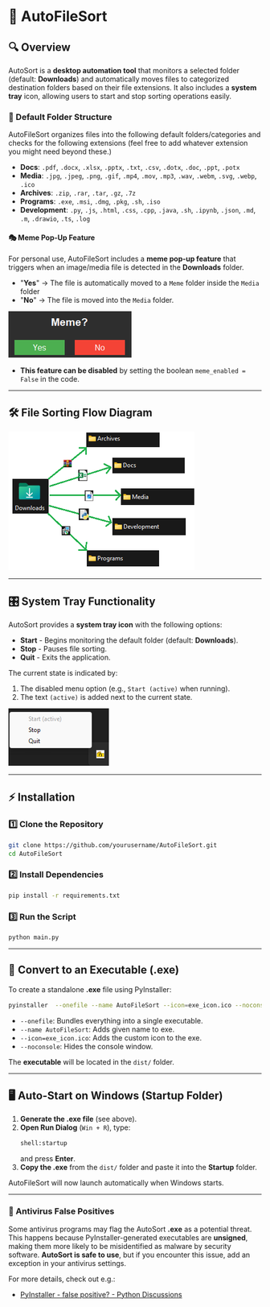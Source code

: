 # 📂 AutoFileSort

## 🔍 Overview
AutoSort is a **desktop automation tool** that monitors a selected folder (default: **Downloads**) and automatically moves files to categorized destination folders based on their file extensions. 
It also includes a **system tray** icon, allowing users to start and stop sorting operations easily.

### 📁 Default Folder Structure
AutoFileSort organizes files into the following default folders/categories and checks for the following extensions (feel free to add whatever extension you might need beyond these.)

- **Docs**: `.pdf`, `.docx`, `.xlsx`, `.pptx`, `.txt`, `.csv`, `.dotx`, `.doc`, `.ppt`, `.potx`
- **Media**: `.jpg`, `.jpeg`, `.png`, `.gif`, `.mp4`, `.mov`, `.mp3`, `.wav`, `.webm`, `.svg`, `.webp`, `.ico`
- **Archives**: `.zip`, `.rar`, `.tar`, `.gz`, `.7z`
- **Programs**: `.exe`, `.msi`, `.dmg`, `.pkg`, `.sh`, `.iso`
- **Development**: `.py`, `.js`, `.html`, `.css`, `.cpp`, `.java`, `.sh`, `.ipynb`, `.json`, `.md`, `.m`, `.drawio`, `.ts`, `.log`

#### 🎭 Meme Pop-Up Feature
For personal use, AutoFileSort includes a **meme pop-up feature** that triggers when an image/media file is detected in the **Downloads** folder. 
- "**Yes**" → The file is automatically moved to a `Meme` folder inside the `Media` folder
- "**No**"  → The file is moved into the `Media` folder.

![Meme Pop-Up](images/meme_pop_up.png)

- **This feature can be disabled** by setting the boolean `meme_enabled = False` in the code.
---

## 🛠 File Sorting Flow Diagram
![File Sorting Flow](images/flow_chart_auto_sorter.png)

---

## 🎛 System Tray Functionality
AutoSort provides a **system tray icon** with the following options:
- **Start** - Begins monitoring the default folder (default: **Downloads**).
- **Stop** - Pauses file sorting.
- **Quit** - Exits the application.

The current state is indicated by:
1. The disabled menu option (e.g., `Start (active)` when running).
2. The text `(active)` is added next to the current state.

![System Tray](images/system_tray_auto.png)

---

## ⚡ Installation

### **1️⃣ Clone the Repository**
```sh
git clone https://github.com/yourusername/AutoFileSort.git
cd AutoFileSort
```

### **2️⃣ Install Dependencies**
```sh
pip install -r requirements.txt
```

### **3️⃣ Run the Script**
```sh
python main.py
```

---

## 🔧 Convert to an Executable (.exe)

To create a standalone **.exe** file using PyInstaller:

```sh
pyinstaller  --onefile --name AutoFileSort --icon=exe_icon.ico --noconsole main.py
```
- `--onefile`: Bundles everything into a single executable.
- `--name AutoFileSort`: Adds given name to exe.
- `--icon=exe_icon.ico`: Adds the custom icon to the exe.
- `--noconsole`: Hides the console window.

The **executable** will be located in the `dist/` folder.

---

## 🖥️ Auto-Start on Windows (Startup Folder)

1. **Generate the .exe file** (see above).
2. **Open Run Dialog** (`Win + R`), type:
   ```sh
   shell:startup
   ```
   and press **Enter**.
3. **Copy the .exe** from the `dist/` folder and paste it into the **Startup** folder.

AutoFileSort will now launch automatically when Windows starts.

---

### 🚨 Antivirus False Positives  
Some antivirus programs may flag the AutoSort **.exe** as a potential threat. 
This happens because PyInstaller-generated executables are **unsigned**, making them more likely to be misidentified as malware by security software. 
**AutoSort is safe to use**, but if you encounter this issue, add an exception in your antivirus settings.  

For more details, check out e.g.:  

- [PyInstaller - false positive? - Python Discussions](https://discuss.python.org/t/pyinstaller-false-positive/43171)

